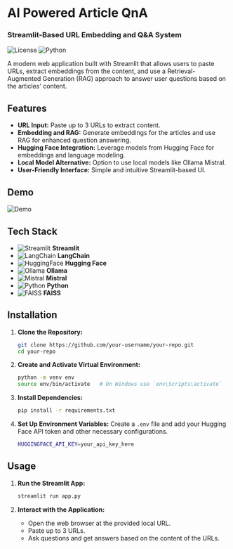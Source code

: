 # AI Powered Article QnA
### Streamlit-Based URL Embedding and Q&A System

![License](https://img.shields.io/badge/license-MIT-blue.svg)
![Python](https://img.shields.io/badge/python-3.8%2B-blue)

A modern web application built with Streamlit that allows users to paste URLs, extract embeddings from the content, and use a Retrieval-Augmented Generation (RAG) approach to answer user questions based on the articles' content.

## Features

- **URL Input:** Paste up to 3 URLs to extract content.
- **Embedding and RAG:** Generate embeddings for the articles and use RAG for enhanced question answering.
- **Hugging Face Integration:** Leverage models from Hugging Face for embeddings and language modeling.
- **Local Model Alternative:** Option to use local models like Ollama Mistral.
- **User-Friendly Interface:** Simple and intuitive Streamlit-based UI.

## Demo

![Demo](demo.gif)


## Tech Stack

- ![Streamlit](https://img.shields.io/badge/Streamlit-black?style=flat&logo=streamlit) **Streamlit**
- ![LangChain](https://img.shields.io/badge/LangChain-blue?style=flat&logo=chain) **LangChain**
- ![HuggingFace](https://img.shields.io/badge/Hugging%20Face-yellow?style=flat&logo=huggingface) **Hugging Face**
- ![Ollama](https://img.shields.io/badge/Ollama-green?style=flat) **Ollama**
- ![Mistral](https://img.shields.io/badge/Mistral-purple?style=flat) **Mistral**
- ![Python](https://img.shields.io/badge/Python-3776AB?style=flat&logo=python&logoColor=white) **Python**
- ![FAISS](https://img.shields.io/badge/FAISS-FF6F00?style=flat) **FAISS**

## Installation

1. **Clone the Repository:**
    ```bash
    git clone https://github.com/your-username/your-repo.git
    cd your-repo
    ```

2. **Create and Activate Virtual Environment:**
    ```bash
    python -m venv env
    source env/bin/activate   # On Windows use `env\Scripts\activate`
    ```

3. **Install Dependencies:**
    ```bash
    pip install -r requirements.txt
    ```

4. **Set Up Environment Variables:**
    Create a `.env` file and add your Hugging Face API token and other necessary configurations.
    ```bash
    HUGGINGFACE_API_KEY=your_api_key_here
    ```

## Usage

1. **Run the Streamlit App:**
    ```bash
    streamlit run app.py
    ```

2. **Interact with the Application:**
    - Open the web browser at the provided local URL.
    - Paste up to 3 URLs.
    - Ask questions and get answers based on the content of the URLs.



